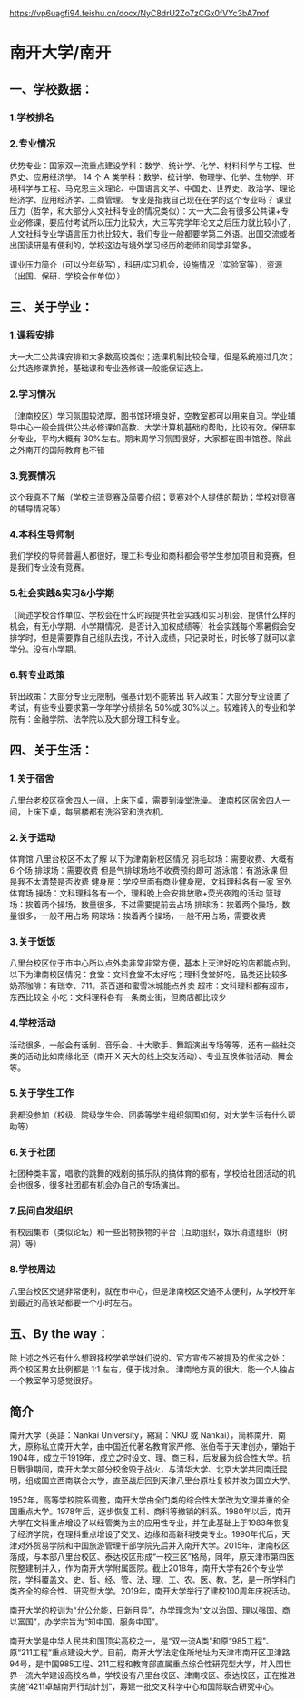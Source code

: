https://vp6uagfi94.feishu.cn/docx/NyC8drU2Zo7zCGx0fVYc3bA7nof

# 南开大学/南开

## 一、学校数据：

### 1.学校排名

### 2.专业情况

优势专业：国家双一流重点建设学科：数学、统计学、化学、材料科学与工程、世界史、应用经济学。
14 个 A 类学科：数学、统计学、物理学、化学、生物学、环境科学与工程、马克思主义理论、中国语言文学、中国史、世界史、政治学、理论经济学、应用经济学、工商管理。
专业是指我自己现在在学的这个专业吗？
课业压力（哲学，和大部分人文社科专业的情况类似）：大一大二会有很多公共课+专业必修课，要应付考试所以压力比较大，大三写完学年论文之后压力就比较小了，人文社科专业学语言压力也比较大，我们专业一般都要学第二外语。出国交流或者出国读研是有便利的，学校这边有境外学习经历的老师和同学非常多。

课业压力简介（可以分年级写），科研/实习机会，设施情况（实验室等），资源（出国、保研、学校合作单位））

## 三、关于学业：

### 1.课程安排

大一大二公共课安排和大多数高校类似；选课机制比较合理，但是系统崩过几次；公共选修课靠抢，基础课和专业选修课一般能保证选上。

### 2.学习情况

（津南校区）学习氛围较浓厚，图书馆环境良好，空教室都可以用来自习。学业辅导中心一般会提供公共必修课如高数、大学计算机基础的帮助，比较有效。保研率分专业，平均大概有 30%左右。期末周学习氛围很好，大家都在图书馆卷。除此之外南开的国际教育也不错

### 3.竞赛情况

这个我真不了解（学校主流竞赛及简要介绍；竞赛对个人提供的帮助；学校对竞赛的辅导情况等）

### 4.本科生导师制

我们学校的导师普遍人都很好，理工科专业和商科都会带学生参加项目和竞赛，但是我们专业没有竞赛。

### 5.社会实践&实习&小学期

（简述学校合作单位、学校会在什么时段提供社会实践和实习机会、提供什么样的机会，有无小学期、小学期情况、是否计入加权成绩等）社会实践每个寒暑假会安排学时，但是需要靠自己组队去找，不计入成绩，只记录时长，时长够了就可以拿学分。没有小学期。

### 6.转专业政策

转出政策：大部分专业无限制，强基计划不能转出
转入政策：大部分专业设置了考试，有些专业要求第一学年学分绩排名 50%或 30%以上。较难转入的专业和学院有：金融学院、法学院以及大部分理工科专业。

## 四、关于生活：

### 1.关于宿舍

八里台老校区宿舍四人一间，上床下桌，需要到澡堂洗澡。
津南校区宿舍四人一间，上床下桌，每层楼都有洗浴室和洗衣机。

### 2.关于运动

体育馆
八里台校区不太了解
以下为津南新校区情况
羽毛球场：需要收费、大概有 6 个场
排球场：需要收费 但是气排球场地不收费预约即可
游泳馆：有游泳课 但是我不太清楚是否收费
健身房：学校里面有商业健身房，文科理科各有一家
室外体育场
操场：文科理科各有一个，理科晚上会安排放歌+荧光夜跑的活动
篮球场：挨着两个操场，数量很多，不过需要提前去占场
排球场：挨着两个操场，数量很多，一般不用占场
网球场：挨着两个操场，一般不用占场，需要收费

### 3.关于饭饭

八里台校区位于市中心所以点外卖非常非常方便，基本上天津好吃的店都能点到。
以下为津南校区情况：食堂：文科食堂不太好吃；理科食堂好吃，品类还比较多
奶茶咖啡：有瑞幸、711。茶百道和蜜雪冰城能点外卖
超市：文科理科都有超市，东西比较全
小吃：文科理科各有一条商业街，但商店都比较少

### 4.学校活动

活动很多，一般会有话剧、音乐会、十大歌手、舞蹈演出专场等等，还有一些社交类的活动比如南缘北至（南开 X 天大的线上交友活动）、专业互换体验活动、舞会等。

### 5.关于学生工作

我都没参加（校级、院级学生会、团委等学生组织氛围如何，对大学生活有什么帮助等）

### 6.关于社团

社团种类丰富，唱歌的跳舞的戏剧的搞乐队的搞体育的都有，学校给社团活动的机会也很多，很多社团都有机会办自己的专场演出。

### 7.民间自发组织

有校园集市（类似论坛）和一些出物换物的平台（互助组织，娱乐消遣组织（树洞）等）

### 8.学校周边

八里台校区交通非常便利，就在市中心，但是津南校区交通不太便利，从学校开车到最近的高铁站都要一个小时左右。

## 五、By the way：

除上述之外还有什么想跟择校学弟学妹们说的、官方宣传不被提及的优劣之处：
两个校区男女比例都是 1:1 左右，便于找对象。
津南地方真的很大，能一个人独占一个教室学习感觉很好。

## 简介

南开大学（英語：Nankai University，縮寫：NKU 或 Nankai），简称南开、南大，原称私立南开大学，由中国近代著名教育家严修、张伯苓于天津创办，肇始于1904年，成立于1919年，成立之时设文、理、商三科，后发展为综合性大学。抗日戰爭期间，南开大学大部分校舍毁于战火，与清华大学、北京大学共同南迁昆明，组成国立西南联合大学，直至战后回到天津八里台原址复校并改为国立大学。

1952年，高等学校院系调整，南开大学由全门类的综合性大学改为文理并重的全国重点大学。1978年后，逐步恢复工科、商科等撤销的科系。1980年以后，南开大学在文科重点增设了以经管类为主的应用性专业，并在此基础上于1983年恢复了经济学院，在理科重点增设了交叉、边缘和高新科技类专业。1990年代后，天津对外贸易学院和中国旅游管理干部学院先后并入南开大学。2015年，津南校区落成，与本部八里台校区、泰达校区形成“一校三区”格局，同年，原天津市第四医院整建制并入，作为南开大学附属医院。截止2018年，南开大学有26个专业学院，学科覆盖文、史、哲、经、管、法、理、工、农、医、教、艺，是一所学科门类齐全的综合性、研究型大学。2019年，南开大学举行了建校100周年庆祝活动。

南开大学的校训为“允公允能，日新月异”，办学理念为“文以治国、理以强国、商以富国”，办学宗旨为“知中国，服务中国”。

南开大学是中华人民共和国顶尖高校之一，是“双一流A类”和原“985工程”、原“211工程”重点建设大学。目前，南开大学法定住所地址为天津市南开区卫津路94号，是中国985工程、211工程和教育部直属重点综合性研究型大学，并入围世界一流大学建设高校名单，学校设有八里台校区、津南校区、泰达校区，正在推进实施“4211卓越南开行动计划”，筹建一批交叉科学中心和国际联合研究中心。

